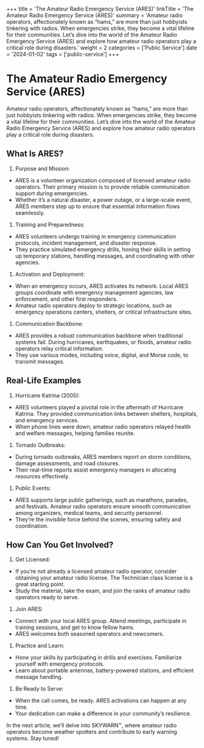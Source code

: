 +++
title = 'The Amateur Radio Emergency Service (ARES)'
linkTitle = 'The Amateur Radio Emergency Service (ARES)'
summary = 'Amateur radio operators, affectionately known as “hams,” are more than just hobbyists tinkering with radios. When emergencies strike, they become a vital lifeline for their communities. Let’s dive into the world of the Amateur Radio Emergency Service (ARES) and explore how amateur radio operators play a critical role during disasters.'
weight = 2
categories = ['Public Service']
date = '2024-01-02'
tags = ['public-service']
+++

# The Amateur Radio Emergency Service (ARES)
Amateur radio operators, affectionately known as “hams,” are more than just hobbyists tinkering with radios. When emergencies strike, they become a vital lifeline for their communities. Let’s dive into the world of the Amateur Radio Emergency Service (ARES) and explore how amateur radio operators play a critical role during disasters.

## What Is ARES?
1. Purpose and Mission:
  - ARES is a volunteer organization composed of licensed amateur radio operators. Their primary mission is to provide reliable communication support during emergencies.
  - Whether it’s a natural disaster, a power outage, or a large-scale event, ARES members step up to ensure that essential information flows seamlessly.
1. Training and Preparedness:
  - ARES volunteers undergo training in emergency communication protocols, incident management, and disaster response.
  - They practice simulated emergency drills, honing their skills in setting up temporary stations, handling messages, and coordinating with other agencies.
1. Activation and Deployment:
  - When an emergency occurs, ARES activates its network. Local ARES groups coordinate with emergency management agencies, law enforcement, and other first responders.
  - Amateur radio operators deploy to strategic locations, such as emergency operations centers, shelters, or critical infrastructure sites.
1. Communication Backbone:
  - ARES provides a robust communication backbone when traditional systems fail. During hurricanes, earthquakes, or floods, amateur radio operators relay critical information.
  - They use various modes, including voice, digital, and Morse code, to transmit messages.

## Real-Life Examples
1. Hurricane Katrina (2005):
  - ARES volunteers played a pivotal role in the aftermath of Hurricane Katrina. They provided communication links between shelters, hospitals, and emergency services.
  - When phone lines were down, amateur radio operators relayed health and welfare messages, helping families reunite.
1. Tornado Outbreaks:
  - During tornado outbreaks, ARES members report on storm conditions, damage assessments, and road closures.
  - Their real-time reports assist emergency managers in allocating resources effectively.
1. Public Events:
  - ARES supports large public gatherings, such as marathons, parades, and festivals. Amateur radio operators ensure smooth communication among organizers, medical teams, and security personnel.
  - They’re the invisible force behind the scenes, ensuring safety and coordination.

## How Can You Get Involved?
1. Get Licensed:
  - If you’re not already a licensed amateur radio operator, consider obtaining your amateur radio license. The Technician class license is a great starting point.
  - Study the material, take the exam, and join the ranks of amateur radio operators ready to serve.
1. Join ARES:
  - Connect with your local ARES group. Attend meetings, participate in training sessions, and get to know fellow hams.
  - ARES welcomes both seasoned operators and newcomers.
1. Practice and Learn:
  - Hone your skills by participating in drills and exercises. Familiarize yourself with emergency protocols.
  - Learn about portable antennas, battery-powered stations, and efficient message handling.
1. Be Ready to Serve:
  - When the call comes, be ready. ARES activations can happen at any time.
  - Your dedication can make a difference in your community’s resilience.

In the next article, we’ll delve into SKYWARN™, where amateur radio operators become weather spotters and contribute to early warning systems. Stay tuned!